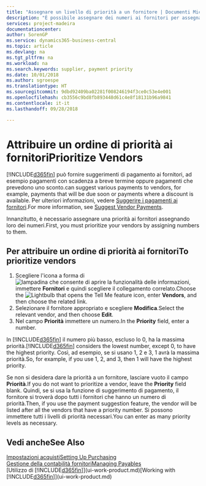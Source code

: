 ```yaml
---
title: "Assegnare un livello di priorità a un fornitore | Documenti Microsoft"
description: "È possibile assegnare dei numeri ai fornitori per assegnare loro una priorità e semplificare i suggerimenti di pagamento in Business Central."
services: project-madeira
documentationcenter: 
author: SorenGP
ms.service: dynamics365-business-central
ms.topic: article
ms.devlang: na
ms.tgt_pltfrm: na
ms.workload: na
ms.search.keywords: supplier, payment priority
ms.date: 10/01/2018
ms.author: sgroespe
ms.translationtype: HT
ms.sourcegitcommit: 9dbd92409ba02281f008246194f3ce0c53e4e001
ms.openlocfilehash: cb3556c9bd8fb893448d61c4e8f18131b96a9841
ms.contentlocale: it-it
ms.lasthandoff: 09/28/2018

---
```

# <a name="prioritize-vendors"></a><span data-ttu-id="53f5c-103">Attribuire un ordine di priorità ai fornitori</span><span class="sxs-lookup"><span data-stu-id="53f5c-103">Prioritize Vendors</span></span>
[!INCLUDE[d365fin](includes/d365fin_md.md)] <span data-ttu-id="53f5c-104">può fornire suggerimenti di pagamento ai fornitori, ad esempio pagamenti con scadenza a breve termine oppure pagamenti che prevedono uno sconto.</span><span class="sxs-lookup"><span data-stu-id="53f5c-104">can suggest various payments to vendors, for example, payments that will be due soon or payments where a discount is available.</span></span> <span data-ttu-id="53f5c-105">Per ulteriori informazioni, vedere [Suggerire i pagamenti ai fornitori](payables-how-suggest-vendor-payments.md).</span><span class="sxs-lookup"><span data-stu-id="53f5c-105">For more information, see [Suggest Vendor Payments](payables-how-suggest-vendor-payments.md).</span></span>

<span data-ttu-id="53f5c-106">Innanzitutto, è necessario assegnare una priorità ai fornitori assegnando loro dei numeri.</span><span class="sxs-lookup"><span data-stu-id="53f5c-106">First, you must prioritize your vendors by assigning numbers to them.</span></span>

## <a name="to-prioritize-vendors"></a><span data-ttu-id="53f5c-107">Per attribuire un ordine di priorità ai fornitori</span><span class="sxs-lookup"><span data-stu-id="53f5c-107">To prioritize vendors</span></span>
1. <span data-ttu-id="53f5c-108">Scegliere l'icona a forma di ![lampadina che consente di aprire la funzionalità delle informazioni](media/ui-search/search_small.png "Informazioni sull'operazione che si desidera eseguire"), immettere **Fornitori** e quindi scegliere il collegamento correlato.</span><span class="sxs-lookup"><span data-stu-id="53f5c-108">Choose the ![Lightbulb that opens the Tell Me feature](media/ui-search/search_small.png "Tell me what you want to do") icon, enter **Vendors**, and then choose the related link.</span></span>
2. <span data-ttu-id="53f5c-109">Selezionare il fornitore appropriato e scegliere **Modifica**.</span><span class="sxs-lookup"><span data-stu-id="53f5c-109">Select the relevant vendor, and then choose **Edit**.</span></span>
3. <span data-ttu-id="53f5c-110">Nel campo **Priorità** immettere un numero.</span><span class="sxs-lookup"><span data-stu-id="53f5c-110">In the **Priority** field, enter a number.</span></span>

<span data-ttu-id="53f5c-111">In [!INCLUDE[d365fin](includes/d365fin_md.md)] il numero più basso, escluso lo 0, ha la massima priorità.</span><span class="sxs-lookup"><span data-stu-id="53f5c-111">[!INCLUDE[d365fin](includes/d365fin_md.md)] considers the lowest number, except 0, to have the highest priority.</span></span> <span data-ttu-id="53f5c-112">Così, ad esempio, se si usano 1, 2 e 3, 1 avrà la massima priorità.</span><span class="sxs-lookup"><span data-stu-id="53f5c-112">So, for example, if you use 1, 2, and 3, then 1 will have the highest priority.</span></span>

<span data-ttu-id="53f5c-113">Se non si desidera dare la priorità a un fornitore, lasciare vuoto il campo **Priorità**.</span><span class="sxs-lookup"><span data-stu-id="53f5c-113">If you do not want to prioritize a vendor, leave the **Priority** field blank.</span></span> <span data-ttu-id="53f5c-114">Quindi, se si usa la funzione di suggerimento di pagamento, il fornitore si troverà dopo tutti i fornitori che hanno un numero di priorità.</span><span class="sxs-lookup"><span data-stu-id="53f5c-114">Then, if you use the payment suggestion feature, the vendor will be listed after all the vendors that have a priority number.</span></span> <span data-ttu-id="53f5c-115">Si possono immettere tutti i livelli di priorità necessari.</span><span class="sxs-lookup"><span data-stu-id="53f5c-115">You can enter as many priority levels as necessary.</span></span>

## <a name="see-also"></a><span data-ttu-id="53f5c-116">Vedi anche</span><span class="sxs-lookup"><span data-stu-id="53f5c-116">See Also</span></span>
[<span data-ttu-id="53f5c-117">Impostazioni acquisti</span><span class="sxs-lookup"><span data-stu-id="53f5c-117">Setting Up Purchasing</span></span>](purchasing-setup-purchasing.md)  
[<span data-ttu-id="53f5c-118">Gestione della contabilità fornitori</span><span class="sxs-lookup"><span data-stu-id="53f5c-118">Managing Payables</span></span>](payables-manage-payables.md)  
<span data-ttu-id="53f5c-119">[Utilizzo di [!INCLUDE[d365fin](includes/d365fin_md.md)]](ui-work-product.md)</span><span class="sxs-lookup"><span data-stu-id="53f5c-119">[Working with [!INCLUDE[d365fin](includes/d365fin_md.md)]](ui-work-product.md)</span></span>

